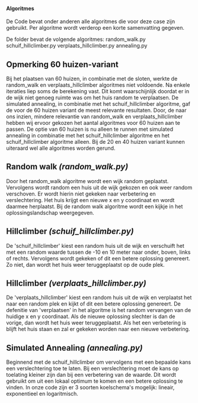 #### Algoritmes
De Code bevat onder anderen alle algoritmes die voor deze case zijn gebruikt.
Per algoritme wordt verderop een korte samenvatting gegeven.

De folder bevat de volgende algoritmes:
random_walk.py
schuif_hillclimber.py
verplaats_hillclimber.py
annealing.py

## Opmerking 60 huizen-variant
Bij het plaatsen van 60 huizen, in combinatie met de sloten, werkte de random_walk en verplaats_hillclimber algoritmes niet voldoende. Na enkele iteraties liep soms de berekening vast. Dit komt waarschijnlijk doordat er in de wijk niet genoeg ruimte was om het huis random te verplaatsen. 
De simulated annealing, in combinatie met het schuif_hillclimber algoritme, gaf de voor de 60 huizen variant de meest relevante resultaten. Door, de naar ons inzien, mindere relevantie van random_walk en verplaats_hillclimber hebben wij ervoor gekozen het aantal algoritmes voor 60 huizen aan te passen. De optie van 60 huizen is nu alleen te runnen met simulated annealing in combinatie met het schuif_hillclimber algoritme en het schuif_hillclimber algoritme alleen. Bij de 20 en 40 huizen variant kunnen uiteraard wel alle algoritmes worden gerund.

## Random walk *(random_walk.py)*
Door het random_walk algoritme wordt een wijk random geplaatst. Vervolgens wordt random een huis uit de wijk gekozen en ook weer random verschoven. Er wordt hierin niet gekeken naar verbetering en verslechtering. Het huis krijgt een nieuwe x en y coordinaat en wordt daarmee herplaatst. Bij de random walk algoritme wordt een kijkje in het oplossingslandschap weergegeven.

## Hillclimber *(schuif_hillclimber.py)*
De 'schuif_hillclimber' kiest een random huis uit de wijk en verschuift het met
een random waarde tussen de -10 en 10 meter naar onder, boven, links of rechts. Vervolgens wordt gekeken of dit een betere oplossing genereert. Zo niet, dan wordt het huis weer teruggeplaatst op de oude plek.

## Hillclimber *(verplaats_hillclimber.py)*
De 'verplaats_hillclimber' kiest een random huis uit de wijk en verplaatst het naar een random plek en kijkt of dit een betere oplossing genereert. De defenitie van 'verplaatsen' in het algoritme is het random vervangen van de huidige x en y coordinaat.
Als de nieuwe oplossing slechter is dan de vorige, dan wordt het huis weer teruggeplaatst. Als het een verbetering is blijft het huis staan en zal er gekeken worden naar een nieuwe verbetering.

## Simulated Annealing *(annealing.py)*
Beginnend met de schuif_hillclimber om vervolgens met een bepaalde kans een
verslechtering toe te laten. Bij een verslechtering moet de kans op
toelating kleiner zijn dan bij een verbetering van de waarde. Dit wordt gebruikt om
uit een lokaal optimum te komen en een betere oplossing te vinden.
In onze code zijn er 3 soorten koelschema's mogelijk: lineair, exponentieel en logaritmisch. 


